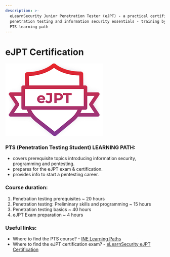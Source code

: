 ```yaml
---
description: >-
  eLearnSecurity Junior Penetration Tester (eJPT) - a practical certification on
  penetration testing and information security essentials - training by the INE
  PTS learning path
---
```


# **eJPT Certification**

![](.gitbook/assets/eJPT.png)

### PTS (Penetration Testing Student) LEARNING PATH:

- covers prerequisite topics introducing information security, programming and pentesting.
- prepares for the eJPT exam & certification.
- provides info to start a pentesting career.

### Course duration:

1. Penetration testing prerequisites ~ 20 hours
2. Penetration testing: Preliminary skills and programming ~ 15 hours
3. Penetration testing basics ~ 40 hours
4. eJPT Exam preparation ~ 4 hours

### Useful links:

- Where to find the PTS course? - [INE Learning Paths](https://my.ine.com/learning-paths)
- Where to find the eJPT certification exam? - [eLearnSecurity eJPT Certification](https://elearnsecurity.com/product/ejpt-certification)

